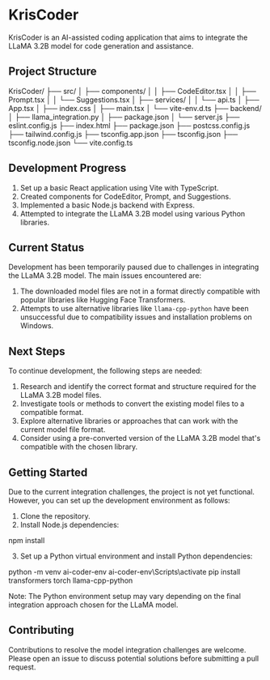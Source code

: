 # KrisCoder

KrisCoder is an AI-assisted coding application that aims to integrate the LLaMA 3.2B model for code generation and assistance.

## Project Structure

KrisCoder/ ├── src/ │ ├── components/ │ │ ├── CodeEditor.tsx │ │ ├── Prompt.tsx │ │ └── Suggestions.tsx │ ├── services/ │ │ └── api.ts │ ├── App.tsx │ ├── index.css │ ├── main.tsx │ └── vite-env.d.ts ├── backend/ │ ├── llama_integration.py │ ├── package.json │ └── server.js ├── eslint.config.js ├── index.html ├── package.json ├── postcss.config.js ├── tailwind.config.js ├── tsconfig.app.json ├── tsconfig.json ├── tsconfig.node.json └── vite.config.ts

## Development Progress

1. Set up a basic React application using Vite with TypeScript.
2. Created components for CodeEditor, Prompt, and Suggestions.
3. Implemented a basic Node.js backend with Express.
4. Attempted to integrate the LLaMA 3.2B model using various Python libraries.

## Current Status

Development has been temporarily paused due to challenges in integrating the LLaMA 3.2B model. The main issues encountered are:

1. The downloaded model files are not in a format directly compatible with popular libraries like Hugging Face Transformers.
2. Attempts to use alternative libraries like `llama-cpp-python` have been unsuccessful due to compatibility issues and installation problems on Windows.

## Next Steps

To continue development, the following steps are needed:

1. Research and identify the correct format and structure required for the LLaMA 3.2B model files.
2. Investigate tools or methods to convert the existing model files to a compatible format.
3. Explore alternative libraries or approaches that can work with the current model file format.
4. Consider using a pre-converted version of the LLaMA 3.2B model that's compatible with the chosen library.

## Getting Started

Due to the current integration challenges, the project is not yet functional. However, you can set up the development environment as follows:

1. Clone the repository.
2. Install Node.js dependencies:

npm install

3. Set up a Python virtual environment and install Python dependencies:

python -m venv ai-coder-env ai-coder-env\Scripts\activate pip install transformers torch llama-cpp-python


Note: The Python environment setup may vary depending on the final integration approach chosen for the LLaMA model.

## Contributing

Contributions to resolve the model integration challenges are welcome. Please open an issue to discuss potential solutions before submitting a pull request.
